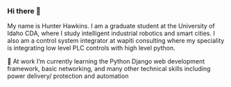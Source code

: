 ### Hi there 👋

My name is Hunter Hawkins. I am a graduate student at the University of Idaho CDA, where I study intelligent industrial robotics and smart cities. I also am a control system integrator at wapiti consulting where my speciality is integrating low level PLC controls with high level python.

 🌱 At work I’m currently learning the Python Django web development framework, basic networking, and many other technical skills including power delivery/ protection and automation

<!--
**hunterdhawkins/hunterdhawkins** is a ✨ _special_ ✨ repository because its `README.md` (this file) appears on your GitHub profile.

Here are some ideas to get you started:

- 🔭 I’m currently working on ...
- 🌱 I’m currently learning ...
- 👯 I’m looking to collaborate on ...
- 🤔 I’m looking for help with ...
- 💬 Ask me about ...
- 📫 How to reach me: ...
- 😄 Pronouns: ...
- ⚡ Fun fact: ...
-->
